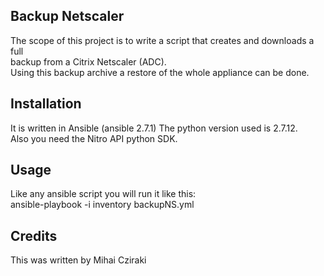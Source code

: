 <snippet>
  <content>

## Backup Netscaler

The scope of this project is to write a script that creates and downloads a full
<br> backup from a Citrix Netscaler (ADC).
<br>Using this backup archive a restore of the whole appliance can be done.

## Installation

It is written in Ansible (ansible 2.7.1) The python version used is 2.7.12.
<br> Also you need the Nitro API python SDK.

## Usage

Like any ansible script you will run it like this:
<br>ansible-playbook -i inventory  backupNS.yml

## Credits

This was written by Mihai Cziraki
</content>
</snippet>
